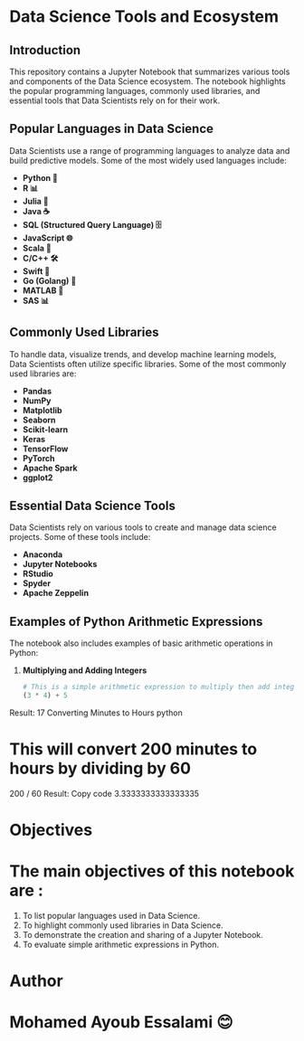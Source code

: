 # Data Science Tools and Ecosystem

## Introduction

This repository contains a Jupyter Notebook that summarizes various tools and components of the Data Science ecosystem. The notebook highlights the popular programming languages, commonly used libraries, and essential tools that Data Scientists rely on for their work.

## Popular Languages in Data Science

Data Scientists use a range of programming languages to analyze data and build predictive models. Some of the most widely used languages include:

- **Python 🐍**
- **R 📊**
- **Julia 🚀**
- **Java ☕**
- **SQL (Structured Query Language) 🗄️**
- **JavaScript 🌐**
- **Scala 🚀**
- **C/C++ 🛠️**
- **Swift 🍎**
- **Go (Golang) 🚅**
- **MATLAB 🔢**
- **SAS 📊**

## Commonly Used Libraries

To handle data, visualize trends, and develop machine learning models, Data Scientists often utilize specific libraries. Some of the most commonly used libraries are:

- **Pandas**
- **NumPy**
- **Matplotlib**
- **Seaborn**
- **Scikit-learn**
- **Keras**
- **TensorFlow**
- **PyTorch**
- **Apache Spark**
- **ggplot2**

## Essential Data Science Tools

Data Scientists rely on various tools to create and manage data science projects. Some of these tools include:

- **Anaconda**
- **Jupyter Notebooks**
- **RStudio**
- **Spyder**
- **Apache Zeppelin**

## Examples of Python Arithmetic Expressions

The notebook also includes examples of basic arithmetic operations in Python:

1. **Multiplying and Adding Integers**
   ```python
   # This is a simple arithmetic expression to multiply then add integers
   (3 * 4) + 5
Result:
17
Converting Minutes to Hours
  python
# This will convert 200 minutes to hours by dividing by 60
200 / 60
Result:
Copy code
3.3333333333333335

# Objectives
# The main objectives of this notebook are :

1. To list popular languages used in Data Science.
2. To highlight commonly used libraries in Data Science.
3. To demonstrate the creation and sharing of a Jupyter Notebook.
4. To evaluate simple arithmetic expressions in Python.

# Author
# Mohamed Ayoub Essalami 😊
